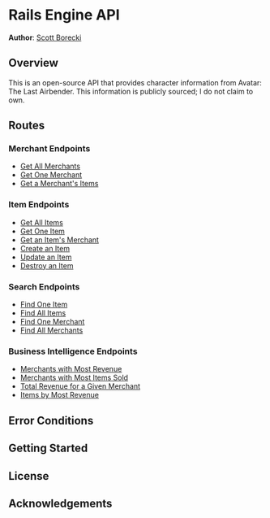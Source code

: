 # Rails Engine API

**Author**: [Scott Borecki](https://github.com/scott-borecki)

## Overview
This is an open-source API that provides character information from Avatar: The Last Airbender. This information is publicly sourced; I do not claim to own.

## Routes

### Merchant Endpoints

- [Get All Merchants](/doc/merchants/get_merchants.md)
- [Get One Merchant](/doc/merchants/get_one_merchant.md)
- [Get a Merchant's Items](/doc/merchants/get_merchants_items.md)

### Item Endpoints

- [Get All Items](/doc/items/get_items.md)
- [Get One Item](/doc/items/get_one_item.md)
- [Get an Item's Merchant](/doc/items/get_items_merchant.md)
- [Create an Item](/doc/items/post_one_item.md)
- [Update an Item](/doc/items/patch_one_item.md)
- [Destroy an Item](/doc/items/destroy_one_item.md)

### Search Endpoints

- [Find One Item](/doc/search/get_find_item.md)
- [Find All Items](/doc/search/get_find_all_items.md)
- [Find One Merchant](/doc/search/get_find_merchant.md)
- [Find All Merchants](/doc/search/get_find_all_merchants.md)

### Business Intelligence Endpoints

- [Merchants with Most Revenue](/doc/merchants/get_merchants_with_most_revenue.md)
- [Merchants with Most Items Sold](/doc/merchants/get_merchants_with_most_items_sold.md)
- [Total Revenue for a Given Merchant](/doc/merchants/get_total_revenue_for_merchant.md)
- [Items by Most Revenue](/doc/items/get_items_with_most_revenue.md)

## Error Conditions

## Getting Started

## License

## Acknowledgements
